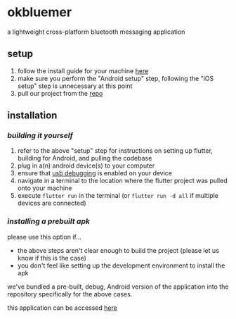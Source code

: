 #  okbluemer

a lightweight cross-platform bluetooth messaging application

##  **setup**
1. follow the install guide for your machine [here](https://flutter.dev/docs/get-started/install)
2. make sure you perform the "Android setup" step, following the "iOS setup" step is unnecessary at this point
3. pull our project from the [repo](https://github.com/blade-of-grass/okblue)

## **installation**
### *building it yourself*
1. refer to the above "setup" step for instructions on setting up flutter, building for Android, and pulling the codebase
2. plug in a(n) android device(s) to your computer
3. ensure that [usb debugging](https://developer.android.com/studio/debug/dev-options) is enabled on your device
4. navigate in a terminal to the location where the flutter project was pulled onto your machine
5. execute `flutter run` in the terminal (or `flutter run -d all` if multiple devices are connected)

### *installing a prebuilt apk*
please use this option if...
* the above steps aren't clear enough to build the project (please let us know if this is the case)
* you don't feel like setting up the development environment to install the apk

we've bundled a pre-built, debug, Android version of the application into the repository specifically for the above cases.

this application can be accessed [here](./app-release.apk)
